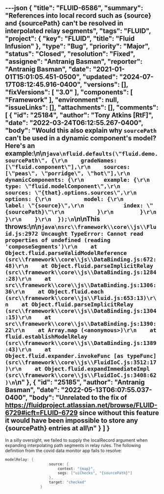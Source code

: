 ---json
{
  "title": "FLUID-6586",
  "summary": "References into local record such as {source} and {sourcePath} can't be resolved in interpolated relay segments",
  "tags": "FLUID",
  "project": {
    "key": "FLUID",
    "title": "Fluid Infusion"
  },
  "type": "Bug",
  "priority": "Major",
  "status": "Closed",
  "resolution": "Fixed",
  "assignee": "Antranig Basman",
  "reporter": "Antranig Basman",
  "date": "2021-01-01T15:01:05.451-0500",
  "updated": "2024-07-17T08:12:45.916-0400",
  "versions": [],
  "fixVersions": [
    "3.0"
  ],
  "components": [
    "Framework"
  ],
  "environment": null,
  "issueLinks": [],
  "attachments": [],
  "comments": [
    {
      "id": "25184",
      "author": "Tony Atkins [RtF]",
      "date": "2022-03-24T06:12:55.267-0400",
      "body": "Would this also explain why `sourcePath` can't be used in a dynamic component's model?  Here's an example:\n\n```java\nfluid.defaults(\"fluid.demo.sourcePath\", {\r\n    gradeNames: [\"fluid.component\"],\r\n    sources: [\"peas\", \"porridge\", \"hot\"],\r\n    dynamicComponents: {\r\n      example: {\r\n        type: \"fluid.modelComponent\",\r\n        sources: \"{that}.options.sources\",\r\n        options: {\r\n          model: {\r\n            label: \"{source}\",\r\n            index: \"{sourcePath}\"\r\n          }\r\n        }\r\n      }\r\n    }\r\n  });\n```\n\nThis throws:\n\n```java\nsrc\\framework\\core\\js\\Fluid.js:2972 Uncaught TypeError: Cannot read properties of undefined (reading 'composeSegments')\r\n    at Object.fluid.parseValidModelReference (src\\framework\\core\\js\\DataBinding.js:672:48)\r\n    at Object.fluid.parseImplicitRelay (src\\framework\\core\\js\\DataBinding.js:1284:28)\r\n    at src\\framework\\core\\js\\DataBinding.js:1306:36\r\n    at Object.fluid.each (src\\framework\\core\\js\\Fluid.js:653:13)\r\n    at Object.fluid.parseImplicitRelay (src\\framework\\core\\js\\DataBinding.js:1304:15)\r\n    at src\\framework\\core\\js\\DataBinding.js:1390:22\r\n    at Array.map (<anonymous>)\r\n    at fluid.establishModelRelay (src\\framework\\core\\js\\DataBinding.js:1389:43)\r\n    at Object.fluid.expander.invokeFunc [as typeFunc] (src\\framework\\core\\js\\FluidIoC.js:3512:17)\r\n    at Object.fluid.expandImmediateImpl (src\\framework\\core\\js\\FluidIoC.js:3408:62)\n```\n"
    },
    {
      "id": "25185",
      "author": "Antranig Basman",
      "date": "2022-05-13T06:07:55.037-0400",
      "body": "Unrelated to the fix of <https://fluidproject.atlassian.net/browse/FLUID-6729#icft=FLUID-6729> since without this feature it would have been impossible to store any {sourcePath} entries at all\n"
    }
  ]
}
---
In a silly oversight, we failed to supply the localRecord argument when expanding interpolating path segments in relay rules. The following definition from the covid data monitor app fails to resolve:

```java
modelRelay: {
                    source: {
                        context: "{map}",
                        segs: ["uiChecks", "{sourcePath}"]
                    },
                    target: "checked"
                }
```

        